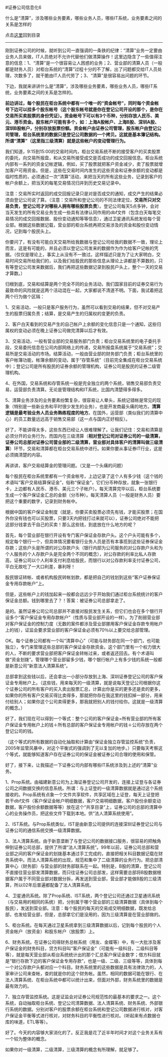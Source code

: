 #证券公司信息化6

什么是“清算”，涉及哪些业务要素，哪些业务人员，哪些IT系统，业务要素之间的关系是怎样的

点击[这里](http://www.xumenger.com/finance-information-20160129/)回到目录

---

刚到证券公司的时候，就听到公司一直强调的一条铁的纪律：“清算”业务一定要由业务人员来做，IT人员绝对不允许代替他们做清算操作！这里边隐含了一些值得注意的信息：1、“清算”是一个很容易让人困惑的业务；2、营业部的清算人员（一般都是财务人员）对柜台系统的“清算”过程十分的不了解，出了问题都交给IT人员处理，次数多了，就干脆由IT人员代劳了；3、“清算”是很容易出问题的环节。

下边，我就来讲讲什么是“清算”，涉及哪些业务要素，哪些业务人员，哪些IT系统，业务要素之间的关系是怎样的。

**前边讲过，每个股民在柜台系统中都有一个唯一的“资金帐号”，同时每个资金帐号下边可以挂多个股东帐号（这个股东帐号就是你在登记公司开设的那个，是你在交易所买卖股票的身份凭证）。资金帐号下可以有3个币种，分别存放人民币、美元、港币资金。股东帐户可能有多个，如：上海A股帐户、上海B股、深圳A股、深圳B股帐户，分别存放股票份额。资金帐户由证券公司管理，股东帐户由登记公司管理，柜台系统里的数据只是登记公司数据的一个拷贝。这就是基本簿记结构。所谓“清算”（这里指三级清算）就是这些帐户的变动管理行为。**

我们知道，9:15到15:00的交易时间内，柜台交易系统不断的接受客户的买卖股票的委托，向交易所报盘，和从交易所接受成交是否成功的成交回报信息。柜台系统内部有一系列的资金记帐逻辑，例如，买了股票就把客户资金减少，卖了股票就增加客户可用资金。但是，这些在交易时间内发生的这些资金和证券余额的变动都是临时性质的，必须通过一次“清算”活动，来把当天的所有这些业务，记录到客户的帐户余额上，把当天的每笔交易情况归并到历史交易记录中。

注意：交易所实时返回的成交回报记录只是对是否成交的通知，成交产生的结果必须由登记公司说了算。（注意：交易所和登记公司的不同法律定位，**交易所只对交易负责，登记公司才对哪些人拥有哪些股票负责**）。登记公司每天5点多钟，会对当天发生的所有交易业务生成一些具有法律认同作用的dbf文件（包含白天每笔交易情况的成交回报数据、股份变动通知等等信息），通过卫星通讯系统发给每个营业部。根据这些数据记载，营业部的柜台系统再把交易涉及的资金和股份变动情况，记到每个股民头上。

你要问了，有没有可能白天交易所给我数据与登记公司给我的数据不一致，理论上而言，这是有可能的，并且必须以登记公司发来的数据作为作为给客户记帐的凭据。（仅仅是理论上，事实上从没有不一致过。这样描述只是为了让大家明白，交易时间交易所给我们的，以及我们给股民的那些信息从理论上讲都是不算数的，只有等登记公司发来数据后，我们再把这些数据记录到股民户头上，整个一天的交易才算数。）

归根到底，交易和结算是两个完全不同的业务活动，我们国家目前的证券交易行为最致命的风险就是这两个活动混在一起，大家都说不清道不明。下面，我试着把这两个行为做个区隔：

1、交易活动，一般只是客户服务行为，虽然可以看到交易的结果，但不对交易产生的股票归属负责；结算，是交易产生的归属权的变更的负责。

2、客户白天看到的交易产生的自己帐户上余额的变化信息只是一个通知，这些归属权的变动必须在晚上证券公司做完清算以后才有效。

3、交易活动，一般有营业部的交易服务部门负责；柜台交易系统里的电子委托手段，交易委托信息在公司内部网络上的传递，交易所报盘系统属于“交易系统”；交易所是交易活动的市场。结算活动，一般由营业部的财务部门负责；柜台系统里的客户帐簿功能，帐簿余额的变动，属于“存管系统”（目前完全集成在柜台交易系统中）；登记公司是所有股民的证券余额的管理机构，证券公司是股民的证券二级管理机构。

4、在外国，交易系统和存管系统一般是完全独立的两个系统，销售交易部负责交易，运营部负责清算。无论是管理结构和IT系统，比国内清楚得多得多。

5、清算业务涉及的业务要素纷繁复杂，很容易让人晕头，系统记错帐是常见的现象（特别是一些新业务和平时很少发生的业务），也是开发商最头痛的地方。**清算逻辑是最考验业务人员业务熟练程度的地方**。在国外，运营部（类似我们的清算中心）的员工数量远远高于销售交易部（这一点与国内正好相反）。

好了，不能讲得太多，这些东西已经让人很难理解了。让我们记住：交易和清算是必须分开的业务行为，而国内在三级清算（**相对登记公司对证券公司的一级清算，证券公司总部对证券公司营业部的二级清算，营业部对具体客户的清算叫做三级清算**）环节，交易和清算都在柜台交易系统中进行。如果你要从事证券IT行业，这是必须搞清楚的内容。

再讲讲，客户交易结算金的管理问题。（又是一个头痛的问题）

每个股民在柜台系统里都有一个资金帐号，上边记录了这个人有多少钱（这个钱的术语叫“客户交易结算保证金”，俗称“保证金”，它们分币种存放，就象一张银行卡，上边都有人民币、港币、美元三个子帐户）。每天清算完毕以后，柜台系统要生成一个客户保证金汇总的金额（分币种）。每天清算人员（一般是财务人员）要把这个重要的数字，记录到财务帐中。

根据中国的客户保证金制度（就是，你要买卖股票必须先有钱，才能买股票；在国外你没有钱也可以买股票，只要3天内把钱打过来就可以），证券公司绝对不能把这部分钱拿去干自己的买卖！那么这些钱，到底放在什么地方的呢？

首先，每个营业部在银行开设有专门客户保证金存款户头。这个户头可能有多个，规定每个银行一个，但具体情况要看银行业务人员是否有本事揽到这些证券保证金存款；这些户头是所谓的对公存款户头（银行内部为公司服务的对公存款户头和为个人服务的个人存款户头是完全两个不同的概念），对公存款的利率比私人存款高，证券公司以个人利率支付利息给股民，而银行以对公存款利率支付证券公司，平白无故吃了一大口利差，暴利呀！

股民银证转帐、或者机构股民转帐划款，都是把自己的钱划到这些“客户证券保证金专用存款帐户”上。

但是，这些帐户上的钱加起来一般都会远远少于开始我们通过柜台系统统计的客户保证金总额。钱到哪里去了？！答案：被证券公司总部拿走了。

是的。虽然证券公司公司总部并不直接对股民发生关系，但它们也会在多个银行开设多个“客户保证金专用存款帐户”（性质与营业部开设的一样）。为了削弱营业部对客户保证金的控制力度（无数的案件都涉及营业部挪用客户保证金存款专用帐户上的钱），证监会要求营业部的客户保证金必须有70％以上要交给总部管理。

OK。每个证券公司都有一个叫“清算中心”（可能与财务部在同一个部门，也可能独立），专门来管理这些总部的客户保证金存款资金。这个部门里有一个权力很大的人，不断的要求营业部把客户保证金转帐过来，或者返还回去。有个术语叫做“资金划拨”。管理哪个营业部留多少钱，哪个银行帐户上有多少钱的系统一般都是新意公司“新意法人清算系统”。

总部拿到这些钱以后，还会拿出一小部分存放到上海、深圳证券登记公司的客户保证金专用帐户上。（这些钱，用来每天的一级清算，就是说每天登记公司根据你这个证券公司的所有客户的买入卖出股票汇总，计算出你是买的更多还是卖的更多，如果你的所有客户交易买得比卖得多，那就把你存在我这里的钱扣掉一部分，用来付给别人；如果你这个公司卖得更多，那我就把别人的钱付给你。这就是一级清算的概念。）

好了，我们现在可以得到一个等式：整个公司的客户保证金=所有营业部的所有客户保证金专用帐户上的钱＋所有总部的客户保证金专用帐户的钱＋公司存放在两个登记公司的钱。

（这个等式的所有数据的自动化抽取和计算由“保证金独立存管监控系统”负责，2005年监管风暴中，对这个平衡式的强调到了无以复加的地步。）只要每天考察这个等式，就能够知道客户存在证券公司的保证金被证券公司合理的使用和保管。

好了，接下来，让我描述一下证券公司内部有哪些IT系统涉及到上述的“清算”业务。

1、Prop系统。由福建新意公司为上海证券登记公司开发的，连接上证登与各证券公司之间数据交换的信息系统。所谓：与上证登的一级清算数据就是通过这个系统接收的。Prop系统有点象一个文件共享软件，共享区域在上证登，每天上证登把若干dbf文件（客户保证金帐户明细数据，客户交易明细数据，客户股份余额变动数据，客户股份余额数据等等）放在这个“共享目录”上，证券公司的总部的清算中心的业务操作员，把这些文件下载到本地。供“法人清算系统使用”。

2、IST系统。与Prop系统类似，IST是由新意公司提供的连接深圳证券登记公司与证券公司的通信系统交换一级清算数据。

3、法人清算系统。由于新意垄断了与登记公司的数据接口服务，很容易的把触角伸到证券公司总部，提供了所谓“法人清算系统”。99年以前，证券公司总部和营业部之间的客户保证金的划拨基本通过手工完成的，直接把相关科目数据记载在财务系统中。而法人清算系统的出现，规范和集中了二级清算的业务行为。把总部清算中心（财务部）与营业部的财务部联系在一起。特别是，B股的清算，登记公司不直接往营业部发清算数据，而只往证券公司总部发，这样需要总部将B股数据根据客户属于不同营业部对数据分拆，再发送到营业部，营业部才能做B股的三级清算，所以02年后普遍都配备了法人清算系统。

4、卫星通讯系统。除了Prop系统、IST系统，两个登记公司还通过卫星通讯系统（与交易用的相同的系统）把，分别属于哪个营业部的三级清算数据（具体到每个股民），发送到营业部。注意：每个股民的每天的交易成交明细数据，既发给总部，也发给营业部，但是，总部拿它们是没用的，因为三级清算是在营业部做的。

5、柜台系统。在每天通过卫星系统拿到三级清算数据以后，记到每个股民的个人资金帐户（放资金）和股东帐户（放股票）上。

6、财务系统。在证券公司得财务总帐系统（用友、金蝶等）中，有一大批涉及客户保证金的财务科目，贷方科目叫“客户保证金”（可能有一级科目，二级科目等等），就是每天营业部从柜台系统统计出的那个汇总客户保证金数字；借方科目就是“银行存款下边的客户保证金专用存款”，也是一级、二级、三级等等，具体到每一个对公存款户头都对应一个科目。财务系统里的这些数据是具有法律效力的，人家审计公司来查帐，查的就是你的这个财务帐。虽然，相同的数据可能在银行、在法人清算系统、在柜台系统中都可以统计出来，但面对外部，财务系统里的数据是最有效力的。

7、独立存管监控系统。这是证监会对证券公司规范性的最基本的要求之一。这个系统，自动抽取柜台系统、登记公司清算数据、法人清算系统、财务系统、外部银行系统的数据。分别对客户的股票余额在柜台系统和登记公司数据进行核对，对客户保证金平衡等式进行核对，对财务科目的平衡性进行核对。（听起来有点数据仓库的味道，ETL等等）。

好了。今天的内容够大家消化的了。反正我是花了近半年时间才对这个业务关系有一个较为整体的概念。

如果你对一级清算，二级清算，三级清算的概念有所理解，就足够了。
